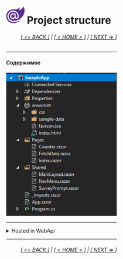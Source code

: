 <div style="width:60%; margin-left:20%;">

# <img src="./images/blazor_logo_transparent.png " width="50" /> Project structure

<div style="text-align:right;">

###### [[ <= BACK ]](02.3.md) | [[ < HOME > ]](00.md) | [[ NEXT => ]](03.2.md)

</div>

---

#### Содержимое

<img src="./images/project.png " width="400" />

---

<details>
  <summary>Hosted in WebApi</summary>
  
  <img src="./images/project_h.png " width="400" />
</details>

---

<div style="text-align:right;">

###### [[ <= BACK ]](02.3.md) | [[ < HOME > ]](00.md) | [[ NEXT => ]](03.2.md)

</div>

</div>
